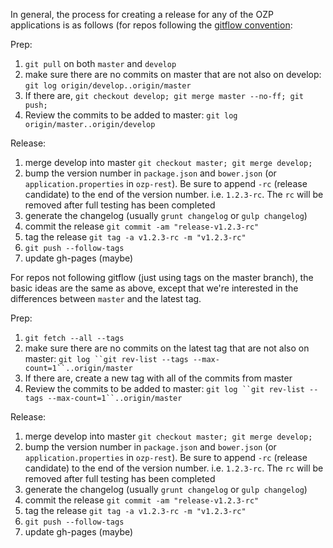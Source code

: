 In general, the process for creating a release for any of the OZP applications is as follows (for repos following the [gitflow convention](https://www.atlassian.com/git/tutorials/comparing-workflows/gitflow-workflow/):

Prep:

1. `git pull` on both `master` and `develop`
2. make sure there are no commits on master that are not also on develop: `git log origin/develop..origin/master`
3. If there are, `git checkout develop; git merge master --no-ff; git push;`
4. Review the commits to be added to master: `git log origin/master..origin/develop`

Release:

1. merge develop into master `git checkout master; git merge develop;`
2. bump the version number in `package.json` and `bower.json` (or `application.properties` in `ozp-rest`). Be sure to append `-rc` (release candidate) to the end of the version number. i.e. `1.2.3-rc`. The `rc` will be removed after full testing has been completed
3. generate the changelog (usually `grunt changelog` or `gulp changelog`)
4. commit the release `git commit -am "release-v1.2.3-rc"`
5. tag the release `git tag -a v1.2.3-rc -m "v1.2.3-rc"`
6. `git push --follow-tags`
7. update gh-pages (maybe)

For repos not following gitflow (just using tags on the master branch), the basic ideas are the same as above, except that we're interested in the differences between `master` and the latest tag.

Prep:

1. `git fetch --all --tags`
2. make sure there are no commits on the latest tag that are not also on master: `git log ``git rev-list --tags --max-count=1``..origin/master`
3. If there are, create a new tag with all of the commits from master
4. Review the commits to be added to master: `git log ``git rev-list --tags --max-count=1``..origin/master`

Release:

1. merge develop into master `git checkout master; git merge develop;`
2. bump the version number in `package.json` and `bower.json` (or `application.properties` in `ozp-rest`). Be sure to append `-rc` (release candidate) to the end of the version number. i.e. `1.2.3-rc`. The `rc` will be removed after full testing has been completed
3. generate the changelog (usually `grunt changelog` or `gulp changelog`)
4. commit the release `git commit -am "release-v1.2.3-rc"`
5. tag the release `git tag -a v1.2.3-rc -m "v1.2.3-rc"`
6. `git push --follow-tags`
7. update gh-pages (maybe)
